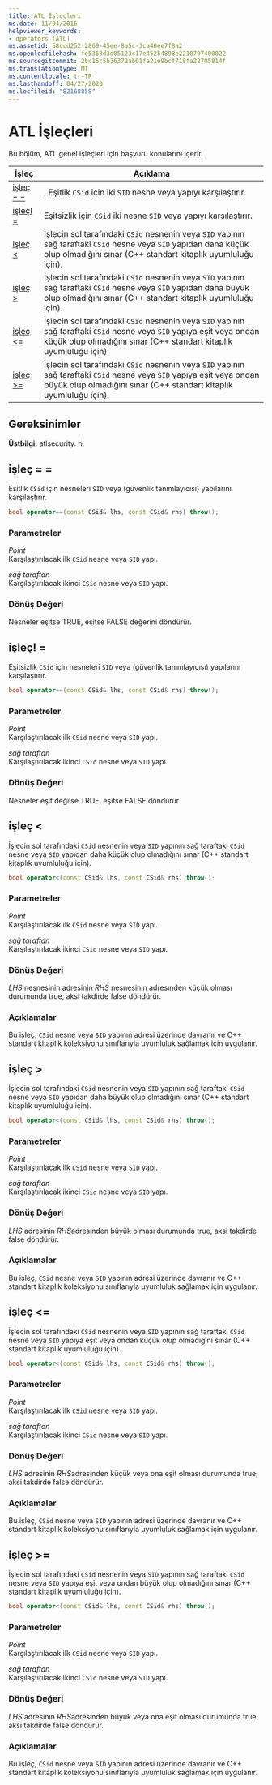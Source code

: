 ```yaml
---
title: ATL İşleçleri
ms.date: 11/04/2016
helpviewer_keywords:
- operators [ATL]
ms.assetid: 58ccd252-2869-45ee-8a5c-3ca40ee7f8a2
ms.openlocfilehash: fe5363d3d05123c17e45254898e2210797400022
ms.sourcegitcommit: 2bc15c5b36372ab01fa21e9bcf718fa22705814f
ms.translationtype: MT
ms.contentlocale: tr-TR
ms.lasthandoff: 04/27/2020
ms.locfileid: "82168858"
---
```

# <a name="atl-operators"></a>ATL İşleçleri

Bu bölüm, ATL genel işleçleri için başvuru konularını içerir.

|İşleç|Açıklama|
|--------------|-----------------|
|[işleç = =](#operator_eq_eq)|, Eşitlik `CSid` için iki `SID` nesne veya yapıyı karşılaştırır.|
|[işleç! =](#operator_neq)|Eşitsizlik için `CSid` iki nesne `SID` veya yapıyı karşılaştırır.|
|[işleç <](#operator_lt)|İşlecin sol tarafındaki `CSid` nesnenin veya `SID` yapının sağ taraftaki `CSid` nesne veya `SID` yapıdan daha küçük olup olmadığını sınar (C++ standart kitaplık uyumluluğu için).|
|[işleç >](#operator_gt)|İşlecin sol tarafındaki `CSid` nesnenin veya `SID` yapının sağ taraftaki `CSid` nesne veya `SID` yapıdan daha büyük olup olmadığını sınar (C++ standart kitaplık uyumluluğu için).|
|[işleç <=](#operator_lt__eq)|İşlecin sol tarafındaki `CSid` nesnenin veya `SID` yapının sağ taraftaki `CSid` nesne veya `SID` yapıya eşit veya ondan küçük olup olmadığını sınar (C++ standart kitaplık uyumluluğu için).|
|[işleç >=](#operator_gt__eq)|İşlecin sol tarafındaki `CSid` nesnenin veya `SID` yapının sağ taraftaki `CSid` nesne veya `SID` yapıya eşit veya ondan büyük olup olmadığını sınar (C++ standart kitaplık uyumluluğu için).|

## <a name="requirements"></a>Gereksinimler

**Üstbilgi:** atlsecurity. h.

## <a name="operator-"></a><a name="operator_eq_eq"></a>işleç = =

Eşitlik `CSid` için nesneleri `SID` veya (güvenlik tanımlayıcısı) yapılarını karşılaştırır.

```cpp
bool operator==(const CSid& lhs, const CSid& rhs) throw();
```

### <a name="parameters"></a>Parametreler

*Point*<br/>
Karşılaştırılacak ilk `CSid` nesne veya `SID` yapı.

*sağ taraftan*<br/>
Karşılaştırılacak ikinci `CSid` nesne veya `SID` yapı.

### <a name="return-value"></a>Dönüş Değeri

Nesneler eşitse TRUE, eşitse FALSE değerini döndürür.

## <a name="operator-"></a><a name="operator_neq"></a>işleç! =

Eşitsizlik `CSid` için nesneleri `SID` veya (güvenlik tanımlayıcısı) yapılarını karşılaştırır.

```cpp
bool operator==(const CSid& lhs, const CSid& rhs) throw();
```

### <a name="parameters"></a>Parametreler

*Point*<br/>
Karşılaştırılacak ilk `CSid` nesne veya `SID` yapı.

*sağ taraftan*<br/>
Karşılaştırılacak ikinci `CSid` nesne veya `SID` yapı.

### <a name="return-value"></a>Dönüş Değeri

Nesneler eşit değilse TRUE, eşitse FALSE döndürür.

## <a name="operator-"></a><a name="operator_lt"></a>işleç <

İşlecin sol tarafındaki `CSid` nesnenin veya `SID` yapının sağ taraftaki `CSid` nesne veya `SID` yapıdan daha küçük olup olmadığını sınar (C++ standart kitaplık uyumluluğu için).

```cpp
bool operator<(const CSid& lhs, const CSid& rhs) throw();
```

### <a name="parameters"></a>Parametreler

*Point*<br/>
Karşılaştırılacak ilk `CSid` nesne veya `SID` yapı.

*sağ taraftan*<br/>
Karşılaştırılacak ikinci `CSid` nesne veya `SID` yapı.

### <a name="return-value"></a>Dönüş Değeri

*LHS* nesnesinin adresinin *RHS* nesnesinin adresınden küçük olması durumunda true, aksi takdirde false döndürür.

### <a name="remarks"></a>Açıklamalar

Bu işleç, `CSid` nesne veya `SID` yapının adresi üzerinde davranır ve C++ standart kitaplık koleksiyonu sınıflarıyla uyumluluk sağlamak için uygulanır.

## <a name="operator-"></a><a name="operator_gt"></a>işleç >

İşlecin sol tarafındaki `CSid` nesnenin veya `SID` yapının sağ taraftaki `CSid` nesne veya `SID` yapıdan daha büyük olup olmadığını sınar (C++ standart kitaplık uyumluluğu için).

```cpp
bool operator<(const CSid& lhs, const CSid& rhs) throw();
```

### <a name="parameters"></a>Parametreler

*Point*<br/>
Karşılaştırılacak ilk `CSid` nesne veya `SID` yapı.

*sağ taraftan*<br/>
Karşılaştırılacak ikinci `CSid` nesne veya `SID` yapı.

### <a name="return-value"></a>Dönüş Değeri

*LHS* adresinin *RHS*adresınden büyük olması durumunda true, aksi takdirde false döndürür.

### <a name="remarks"></a>Açıklamalar

Bu işleç, `CSid` nesne veya `SID` yapının adresi üzerinde davranır ve C++ standart kitaplık koleksiyonu sınıflarıyla uyumluluk sağlamak için uygulanır.

## <a name="operator-"></a><a name="operator_lt__eq"></a>işleç <=

İşlecin sol tarafındaki `CSid` nesnenin veya `SID` yapının sağ taraftaki `CSid` nesne veya `SID` yapıya eşit veya ondan küçük olup olmadığını sınar (C++ standart kitaplık uyumluluğu için).

```cpp
bool operator<(const CSid& lhs, const CSid& rhs) throw();
```

### <a name="parameters"></a>Parametreler

*Point*<br/>
Karşılaştırılacak ilk `CSid` nesne veya `SID` yapı.

*sağ taraftan*<br/>
Karşılaştırılacak ikinci `CSid` nesne veya `SID` yapı.

### <a name="return-value"></a>Dönüş Değeri

*LHS* adresinin *RHS*adresinden küçük veya ona eşit olması durumunda true, aksi takdirde false döndürür.

### <a name="remarks"></a>Açıklamalar

Bu işleç, `CSid` nesne veya `SID` yapının adresi üzerinde davranır ve C++ standart kitaplık koleksiyonu sınıflarıyla uyumluluk sağlamak için uygulanır.

## <a name="operator-"></a><a name="operator_gt__eq"></a>işleç >=

İşlecin sol tarafındaki `CSid` nesnenin veya `SID` yapının sağ taraftaki `CSid` nesne veya `SID` yapıya eşit veya ondan büyük olup olmadığını sınar (C++ standart kitaplık uyumluluğu için).

```cpp
bool operator<(const CSid& lhs, const CSid& rhs) throw();
```

### <a name="parameters"></a>Parametreler

*Point*<br/>
Karşılaştırılacak ilk `CSid` nesne veya `SID` yapı.

*sağ taraftan*<br/>
Karşılaştırılacak ikinci `CSid` nesne veya `SID` yapı.

### <a name="return-value"></a>Dönüş Değeri

*LHS* adresinin *RHS*adresinden büyük veya ona eşit olması durumunda true, aksi takdirde false döndürür.

### <a name="remarks"></a>Açıklamalar

Bu işleç, `CSid` nesne veya `SID` yapının adresi üzerinde davranır ve C++ standart kitaplık koleksiyonu sınıflarıyla uyumluluk sağlamak için uygulanır.
